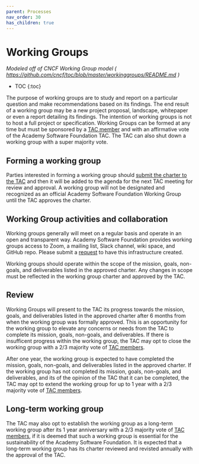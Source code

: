```yaml
---
parent: Processes
nav_order: 30
has_children: true
---
```


# Working Groups
_Modeled off of CNCF Working Group model ( https://github.com/cncf/toc/blob/master/workinggroups/README.md )_
* TOC
{:toc}

The purpose of working groups are to study and report on a particular question and make recommendations based on its findings. The end result of a working group may be a new project proposal, landscape, whitepaper or even a report detailing its findings. The intention of working groups is not to host a full project or specification. Working Groups can be formed at any time but must be sponsored by a [TAC member][] and with an affirmative vote of the Academy Software Foundation TAC. The TAC can also shut down a working group with a super majority vote.

## Forming a working group

Parties interested in forming a working group should [submit the charter to the TAC][wg proposal form] and then it will be added to the agenda for the next TAC meeting for review and approval. A working group will not be designated and recognized as an official Academy Software Foundation Working Group until the TAC approves the charter.

## Working Group activities and collaboration

Working groups generally will meet on a regular basis and operate in an open and transparent way. Academy Software Foundation provides working groups access to Zoom, a mailing list, Slack channel, wiki space, and GitHub repo. Please submit a [request][servicedesk] to have this infrastructure created.

Working groups should operate within the scope of the mission, goals, non-goals, and deliverables listed in the approved charter. Any changes in scope must be reflected in the working group charter and approved by the TAC.

## Review

Working Groups will present to the TAC its progress towards the mission, goals, and deliverables listed in the approved charter after 6 months from when the working group was formally approved. This is an opportunity for the working group to elevate any concerns or needs from the TAC to complete its mission, goals, non-goals, and deliverables. If there is insufficent progress within the working group, the TAC may opt to close the working group with a 2/3 majority vote of [TAC members][TAC member].

After one year, the working group is expected to have completed the mission, goals, non-goals, and deliverables listed in the approved charter. If the working group has not completed its mission, goals, non-goals, and deliverables, and its of the opinion of the TAC that it can be completed, the TAC may opt to extend the working group for up to 1 year with a 2/3 majority vote of [TAC members][TAC member]. 

## Long-term working group

The TAC may also opt to establish the working group as a long-term working group after its 1 year anniversary with a 2/3 majority vote of [TAC members][TAC member], if it is deemed that such a working group is essential for the sustainability of the Academy Software Foundation. It is expected that a long-term working group has its charter reviewed and revisted annually with the approval of the TAC.

[TAC member]: /#tac-members
[servicedesk]: https://servicedesk.aswf.io
[wg proposal form]: https://github.com/AcademySoftwareFoundation/tac/issues/new?assignees=yarille%2Cjmertic%2Ckdt3rd&labels=1-new-project-wg&projects=&template=03-new-working-group-proposal.yml&title=New+Working+Group+Proposal+-+NAME
